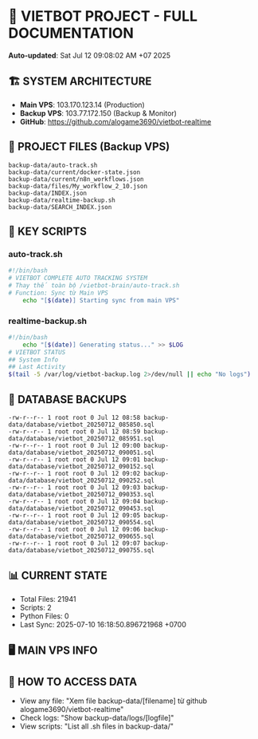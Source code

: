 # 🤖 VIETBOT PROJECT - FULL DOCUMENTATION
**Auto-updated**: Sat Jul 12 09:08:02 AM +07 2025

## 🏗️ SYSTEM ARCHITECTURE
- **Main VPS**: 103.170.123.14 (Production)
- **Backup VPS**: 103.77.172.150 (Backup & Monitor)
- **GitHub**: https://github.com/alogame3690/vietbot-realtime

## 📁 PROJECT FILES (Backup VPS)
```
backup-data/auto-track.sh
backup-data/current/docker-state.json
backup-data/current/n8n_workflows.json
backup-data/files/My_workflow_2_10.json
backup-data/INDEX.json
backup-data/realtime-backup.sh
backup-data/SEARCH_INDEX.json
```

## 🔧 KEY SCRIPTS
### auto-track.sh
```bash
#!/bin/bash
# VIETBOT COMPLETE AUTO TRACKING SYSTEM
# Thay thế toàn bộ /vietbot-brain/auto-track.sh
# Function: Sync từ Main VPS
    echo "[$(date)] Starting sync from main VPS"
```
### realtime-backup.sh
```bash
#!/bin/bash
    echo "[$(date)] Generating status..." >> $LOG
# VIETBOT STATUS
## System Info
## Last Activity
$(tail -5 /var/log/vietbot-backup.log 2>/dev/null || echo "No logs")
```

## 💾 DATABASE BACKUPS
```
-rw-r--r-- 1 root root 0 Jul 12 08:58 backup-data/database/vietbot_20250712_085850.sql
-rw-r--r-- 1 root root 0 Jul 12 08:59 backup-data/database/vietbot_20250712_085951.sql
-rw-r--r-- 1 root root 0 Jul 12 09:00 backup-data/database/vietbot_20250712_090051.sql
-rw-r--r-- 1 root root 0 Jul 12 09:01 backup-data/database/vietbot_20250712_090152.sql
-rw-r--r-- 1 root root 0 Jul 12 09:02 backup-data/database/vietbot_20250712_090252.sql
-rw-r--r-- 1 root root 0 Jul 12 09:03 backup-data/database/vietbot_20250712_090353.sql
-rw-r--r-- 1 root root 0 Jul 12 09:04 backup-data/database/vietbot_20250712_090453.sql
-rw-r--r-- 1 root root 0 Jul 12 09:05 backup-data/database/vietbot_20250712_090554.sql
-rw-r--r-- 1 root root 0 Jul 12 09:06 backup-data/database/vietbot_20250712_090655.sql
-rw-r--r-- 1 root root 0 Jul 12 09:07 backup-data/database/vietbot_20250712_090755.sql
```

## 📊 CURRENT STATE
- Total Files: 21941
- Scripts: 2
- Python Files: 0
- Last Sync: 2025-07-10 16:18:50.896721968 +0700

## 🖥️ MAIN VPS INFO


## 🚨 HOW TO ACCESS DATA
- View any file: "Xem file backup-data/[filename] từ github alogame3690/vietbot-realtime"
- Check logs: "Show backup-data/logs/[logfile]"
- View scripts: "List all .sh files in backup-data/"
